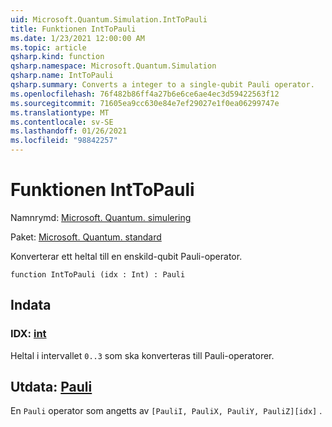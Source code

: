 ```yaml
---
uid: Microsoft.Quantum.Simulation.IntToPauli
title: Funktionen IntToPauli
ms.date: 1/23/2021 12:00:00 AM
ms.topic: article
qsharp.kind: function
qsharp.namespace: Microsoft.Quantum.Simulation
qsharp.name: IntToPauli
qsharp.summary: Converts a integer to a single-qubit Pauli operator.
ms.openlocfilehash: 76f482b86ff4a27b6e6ce6ae4ec3d59422563f12
ms.sourcegitcommit: 71605ea9cc630e84e7ef29027e1f0ea06299747e
ms.translationtype: MT
ms.contentlocale: sv-SE
ms.lasthandoff: 01/26/2021
ms.locfileid: "98842257"
---
```

# <a name="inttopauli-function"></a>Funktionen IntToPauli

Namnrymd: [Microsoft. Quantum. simulering](xref:Microsoft.Quantum.Simulation)

Paket: [Microsoft. Quantum. standard](https://nuget.org/packages/Microsoft.Quantum.Standard)


Konverterar ett heltal till en enskild-qubit Pauli-operator.

```qsharp
function IntToPauli (idx : Int) : Pauli
```


## <a name="input"></a>Indata

### <a name="idx--int"></a>IDX: [int](xref:microsoft.quantum.lang-ref.int)

Heltal i intervallet `0..3` som ska konverteras till Pauli-operatorer.



## <a name="output--pauli"></a>Utdata: [Pauli](xref:microsoft.quantum.lang-ref.pauli)

En `Pauli` operator som angetts av `[PauliI, PauliX, PauliY, PauliZ][idx]` .